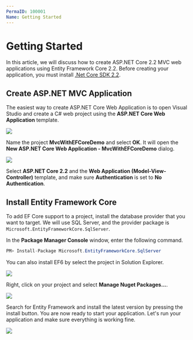 ```yaml
---
PermaID: 100001
Name: Getting Started
---
```


# Getting Started

In this article, we will discuss how to create ASP.NET Core 2.2 MVC web applications using Entity Framework Core 2.2. Before creating your application, you must install [.Net Core SDK 2.2](https://dotnet.microsoft.com/download).

## Create ASP.NET MVC Application

The easiest way to create ASP.NET Core Web Application is to open Visual Studio and create a C# web project using the **ASP.NET Core Web Application** template. 

<img src="https://raw.githubusercontent.com/zzzprojects/learn-orm/master/tutorials/mvc-with-entity-framework-core/images/getting-started-1.png">

Name the project **MvcWithEFCoreDemo** and select **OK**. It will open the **New ASP.NET Core Web Application - MvcWithEFCoreDemo** dialog.

<img src="https://raw.githubusercontent.com/zzzprojects/learn-orm/master/tutorials/mvc-with-entity-framework-core/images/getting-started-2.png">

Select **ASP.NET Core 2.2** and the **Web Application (Model-View-Controller)** template, and make sure **Authentication** is set to **No Authentication**.

## Install Entity Framework Core

To add EF Core support to a project, install the database provider that you want to target. We will use SQL Server, and the provider package is `Microsoft.EntityFrameworkCore.SqlServer`.

In the **Package Manager Console** window, enter the following command.

```csharp
PM> Install-Package Microsoft.EntityFrameworkCore.SqlServer
```

You can also install EF6 by select the project in Solution Explorer. 

<img src="https://raw.githubusercontent.com/zzzprojects/learn-orm/master/tutorials/mvc-with-entity-framework-core/images/getting-started-3.png">

Right, click on your project and select **Manage Nuget Packages...**.

<img src="https://raw.githubusercontent.com/zzzprojects/learn-orm/master/tutorials/mvc-with-entity-framework-core/images/getting-started-4.png">

Search for Entity Framework and install the latest version by pressing the install button. You are now ready to start your application. Let's run your application and make sure everything is working fine.

<img src="https://raw.githubusercontent.com/zzzprojects/learn-orm/master/tutorials/mvc-with-entity-framework-core/images/getting-started-5.png">
